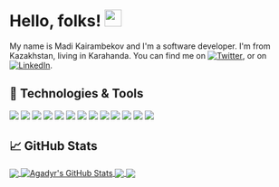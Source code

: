<!-- More info, tips and tricks for making GitHub Profile README can be found in my article at https://towardsdatascience.com/build-a-stunning-readme-for-your-github-profile-9b80434fe5d7 -->


# Hello, folks! <img src="https://raw.githubusercontent.com/MartinHeinz/MartinHeinz/master/wave.gif" width="30px" height="30px" />

My name is Madi Kairambekov and I'm a software developer. I'm from Kazakhstan, living in Karahanda. You can find me on [![Twitter][1.2]][1], or on [![LinkedIn][3.2]][3].

## 🔧 Technologies & Tools
![](https://img.shields.io/badge/OS-Linux-informational?style=flat&logo=linux&logoColor=white&color=2bbc8a)
![](https://img.shields.io/badge/Code-Python-informational?style=flat&logo=python&logoColor=white&color=2bbc8a)
![](https://img.shields.io/badge/Code-JavaScript-informational?style=flat&logo=javascript&logoColor=white&color=2bbc8a)
![](https://img.shields.io/badge/Laravel-py?style=flat&label=frame&labelColor=gray&logo=laravel&logoColor=white&color=2bbc8a)
![](https://img.shields.io/badge/php-py?style=flat&label=py&labelColor=gray&logo=php&logoColor=white&color=2bbc8a)
![](https://img.shields.io/badge/Tools-PostgreSQL-informational?style=flat&logo=postgresql&logoColor=white&color=2bbc8a)
![](https://img.shields.io/badge/Tools-Docker-informational?style=flat&logo=docker&logoColor=white&color=2bbc8a)
![](https://img.shields.io/badge/html-landing?style=flat&label=hyper&labelColor=gray&logo=html5&logoColor=white&color=2bbc8a)
![](https://img.shields.io/badge/css-style?style=flat&label=style&labelColor=gray&logo=css3&logoColor=white&color=2bbc8a)
![](https://img.shields.io/badge/react-py?style=flat&label=DOM&labelColor=gray&logo=react&logoColor=white&color=2bbc8a)
![](https://img.shields.io/badge/next-js?style=flat&logo=nextdotjs&logoColor=white&label=frame&labelColor=gray&color=2bbc8a)
![](https://img.shields.io/badge/redux-toolkit?style=flat&logo=redux&logoColor=white&label=redux&labelColor=gray&color=2bbc8a)
![](https://img.shields.io/badge/postman-toolkit?style=flat&logo=postman&logoColor=white&label=toolkit&labelColor=gray&color=2bbc8a)





## &#x1f4c8; GitHub Stats

<a href="https://github.com/Agadyr/Agadyr">
  <img align="center" src="https://github-readme-stats.vercel.app/api/top-langs/?username=Agadyr&hide=java,html,tex&title_color=ffffff&text_color=c9cacc&icon_color=2bbc8a&bg_color=1d1f21&langs_count=3" />
</a>
<a href="https://github.com/Agadyr/Agadyr">
  <img align="center" src="https://github-readme-stats.vercel.app/api?username=Agadyr&show_icons=true&line_height=27&count_private=true&title_color=ffffff&text_color=c9cacc&icon_color=2bbc8a&bg_color=1d1f21" alt="Agadyr's GitHub Stats" />
</a>

<a href="https://github.com/Agadyr/recruv">
  <img align="center" src="https://github-readme-stats.vercel.app/api/pin/?username=Agadyr&repo=headhunter-frontend&title_color=ffffff&text_color=c9cacc&icon_color=2bbc8a&bg_color=1d1f21" />
</a>


<a href="https://github.com/Agadyr/YoutubeApi">
  <img align="center" src="https://github-readme-stats.vercel.app/api/pin/?username=Agadyr&repo=YoutubeApi&title_color=ffffff&text_color=c9cacc&icon_color=2bbc8a&bg_color=1d1f21" />
</a>    



<!-- links to social media icons -->

<!-- icons with padding -->

[1.1]: http://i.imgur.com/tXSoThF.png (twitter icon with padding)
[2.1]: http://i.imgur.com/0o48UoR.png (github icon with padding)

<!-- icons without padding -->

[1.2]: http://i.imgur.com/wWzX9uB.png (twitter icon without padding)
[2.2]: http://i.imgur.com/9I6NRUm.png (github icon without padding)
[3.2]: https://raw.githubusercontent.com/MartinHeinz/MartinHeinz/master/linkedin-3-16.png (LinkedIn icon without padding)


<!-- links to your social media accounts -->

[1]: https://twitter.com/kairambekov
[2]: https://github.com/Agadyr
[3]: https://www.linkedin.com/in/madi-kairambekov-591754299/


<!-- Resources -->
<!-- Icons: https://simpleicons.org/ -->
<!-- GitHub Stats: https://github.com/anuraghazra/github-readme-stats -->
<!-- Emojis: https://emojipedia.org/emoji/ -->
<!-- HTML Emojis: https://www.fileformat.info/index.htm -->
<!-- Shields: https://shields.io/ -->
<!-- Awesome GitHub Profile README: https://github.com/abhisheknaiidu/awesome-github-profile-readme -->
